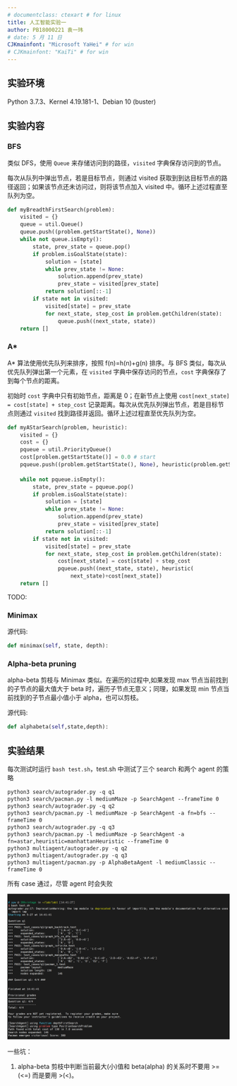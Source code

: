 ```yaml
---
# documentclass: ctexart # for linux
title: 人工智能实验一
author: PB18000221 袁一玮
# date: 5 月 11 日
CJKmainfont: "Microsoft YaHei" # for win
# CJKmainfont: "KaiTi" # for win
---
```


## 实验环境

Python 3.7.3、Kernel 4.19.181-1、Debian 10 (buster)

## 实验内容

### BFS

类似 DFS，使用 `Queue` 来存储访问到的路径，`visited` 字典保存访问到的节点。

每次从队列中弹出节点，若是目标节点，则通过 visited 获取到到达目标节点的路径返回；如果该节点还未访问过，则将该节点加入 visited 中。循环上述过程直至队列为空。

```python
def myBreadthFirstSearch(problem):
    visited = {}
    queue = util.Queue()
    queue.push((problem.getStartState(), None))
    while not queue.isEmpty():
        state, prev_state = queue.pop()
        if problem.isGoalState(state):
            solution = [state]
            while prev_state != None:
                solution.append(prev_state)
                prev_state = visited[prev_state]
            return solution[::-1]
        if state not in visited:
            visited[state] = prev_state
            for next_state, step_cost in problem.getChildren(state):
                queue.push((next_state, state))
    return []
```

### A\*

A\* 算法使用优先队列来排序，按照 f(n)=h(n)+g(n) 排序。与 BFS 类似，每次从优先队列弹出第一个元素，在 `visited` 字典中保存访问的节点，`cost` 字典保存了到每个节点的距离。

初始时 `cost` 字典中只有初始节点，距离是 0；在新节点上使用 `cost[next_state] = cost[state] + step_cost` 记录距离。每次从优先队列弹出节点，若是目标节点则通过 `visited` 找到路径并返回。循环上述过程直至优先队列为空。

```python
def myAStarSearch(problem, heuristic):
    visited = {}
    cost = {}
    pqueue = util.PriorityQueue()
    cost[problem.getStartState()] = 0.0 # start
    pqueue.push((problem.getStartState(), None), heuristic(problem.getStartState()))

    while not pqueue.isEmpty():
        state, prev_state = pqueue.pop()
        if problem.isGoalState(state):
            solution = [state]
            while prev_state != None:
                solution.append(prev_state)
                prev_state = visited[prev_state]
            return solution[::-1]
        if state not in visited:
            visited[state] = prev_state
            for next_state, step_cost in problem.getChildren(state):
                cost[next_state] = cost[state] + step_cost
                pqueue.push((next_state, state), heuristic(
                    next_state)+cost[next_state])
    return []
```

TODO:

### Minimax

源代码:

```python
def minimax(self, state, depth):
```

### Alpha-beta pruning

alpha-beta 剪枝与 Minimax 类似。在遍历的过程中,如果发现 max 节点当前找到的子节点的最大值大于 beta 时，遍历子节点无意义；同理，如果发现 min 节点当前找到的子节点最小值小于 alpha，也可以剪枝。

源代码:

```python
def alphabeta(self,state,depth):
```

## 实验结果

每次测试时运行 `bash test.sh`，test.sh 中测试了三个 search 和两个 agent 的策略

```shell
python3 search/autograder.py -q q1
python3 search/pacman.py -l mediumMaze -p SearchAgent --frameTime 0
python3 search/autograder.py -q q2
python3 search/pacman.py -l mediumMaze -p SearchAgent -a fn=bfs --frameTime 0
python3 search/autograder.py -q q3
python3 search/pacman.py -l mediumMaze -p SearchAgent -a fn=astar,heuristic=manhattanHeuristic --frameTime 0
python3 multiagent/autograder.py -q q2
python3 multiagent/autograder.py -q q3
python3 multiagent/pacman.py -p AlphaBetaAgent -l mediumClassic --frameTime 0
```

所有 case 通过，尽管 agent 时会失败

![ai1](assets/ai1.png)

一些坑：

1. alpha-beta 剪枝中判断当前最大(小)值和 beta(alpha) 的关系时不要用 >=(<=) 而是要用 >(<)。
